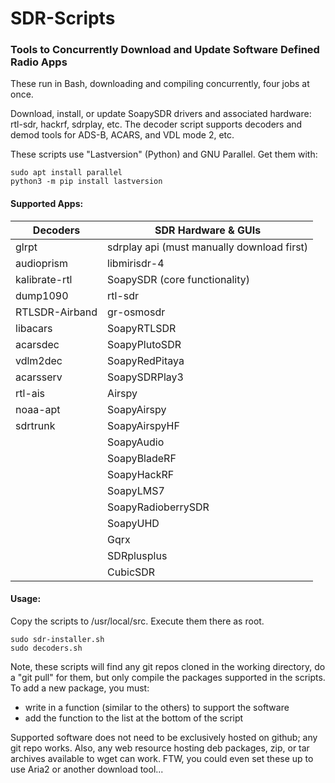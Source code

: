# SDR-Scripts

### Tools to Concurrently Download and Update Software Defined Radio Apps
These run in Bash, downloading and compiling concurrently, four jobs at once.

Download, install, or update SoapySDR drivers and associated hardware: rtl-sdr, hackrf, sdrplay, etc.
The decoder script supports decoders and demod tools for ADS-B, ACARS, and VDL mode 2, etc.

These scripts use "Lastversion" (Python) and GNU Parallel. Get them with:
```
sudo apt install parallel
python3 -m pip install lastversion
```

#### Supported Apps:
| Decoders | SDR Hardware & GUIs |
| --- | --- |
| glrpt | sdrplay api (must manually download first)
| audioprism | libmirisdr-4
| kalibrate-rtl | SoapySDR (core functionality)
| dump1090 | rtl-sdr
| RTLSDR-Airband | gr-osmosdr
| libacars | SoapyRTLSDR
| acarsdec | SoapyPlutoSDR
| vdlm2dec | SoapyRedPitaya
| acarsserv | SoapySDRPlay3
| rtl-ais | Airspy
| noaa-apt | SoapyAirspy
| sdrtrunk | SoapyAirspyHF
| | SoapyAudio
| | SoapyBladeRF
| | SoapyHackRF
| | SoapyLMS7
| | SoapyRadioberrySDR
| | SoapyUHD
| |  Gqrx
| |  SDRplusplus
| | CubicSDR


#### Usage:
Copy the scripts to /usr/local/src.  Execute them there as root.
```
sudo sdr-installer.sh
sudo decoders.sh
```
Note, these scripts will find any git repos cloned in the working directory, do a "git pull" for them, but only compile the packages supported in the scripts. To add a new package, you must:

- write in a function (similar to the others) to support the software
- add the function to the list at the bottom of the script

Supported software does not need to be exclusively hosted on github; any git repo works. Also, any web resource hosting deb packages, zip, or tar archives available to wget can work. FTW, you could even set these up to use Aria2 or another download tool...
